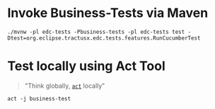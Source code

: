 # Invoke Business-Tests via Maven

```shell
./mvnw -pl edc-tests -Pbusiness-tests -pl edc-tests test -Dtest=org.eclipse.tractusx.edc.tests.features.RunCucumberTest
```

# Test locally using Act Tool

> "Think globally, [`act`](https://github.com/nektos/act) locally"

```shell
act -j business-test
```
